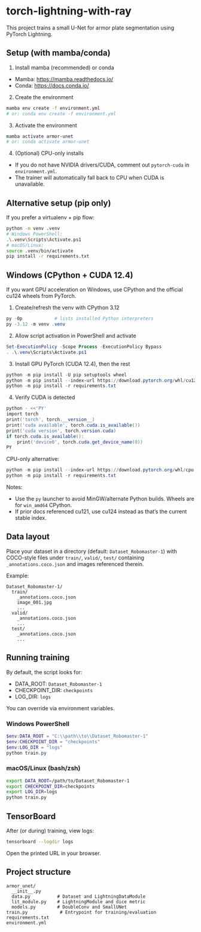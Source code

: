 # torch-lightning-with-ray

This project trains a small U-Net for armor plate segmentation using PyTorch Lightning.

## Setup (with mamba/conda)

1) Install mamba (recommended) or conda
- Mamba: https://mamba.readthedocs.io/
- Conda: https://docs.conda.io/

2) Create the environment
```bash
mamba env create -f environment.yml
# or: conda env create -f environment.yml
```

3) Activate the environment
```bash
mamba activate armor-unet
# or: conda activate armor-unet
```

4) (Optional) CPU-only installs
- If you do not have NVIDIA drivers/CUDA, comment out `pytorch-cuda` in `environment.yml`.
- The trainer will automatically fall back to CPU when CUDA is unavailable.

## Alternative setup (pip only)
If you prefer a virtualenv + pip flow:
```bash
python -m venv .venv
# Windows PowerShell:
.\.venv\Scripts\Activate.ps1
# macOS/Linux:
source .venv/bin/activate
pip install -r requirements.txt
```

## Windows (CPython + CUDA 12.4)
If you want GPU acceleration on Windows, use CPython and the official cu124 wheels from PyTorch.

1) Create/refresh the venv with CPython 3.12
```powershell
py -0p            # lists installed Python interpreters
py -3.12 -m venv .venv
```

2) Allow script activation in PowerShell and activate
```powershell
Set-ExecutionPolicy -Scope Process -ExecutionPolicy Bypass
. .\.venv\Scripts\Activate.ps1
```

3) Install GPU PyTorch (CUDA 12.4), then the rest
```powershell
python -m pip install -U pip setuptools wheel
python -m pip install --index-url https://download.pytorch.org/whl/cu124 torch torchvision torchaudio
python -m pip install -r requirements.txt
```

4) Verify CUDA is detected
```powershell
python - <<'PY'
import torch
print('torch', torch.__version__)
print('cuda available', torch.cuda.is_available())
print('cuda version', torch.version.cuda)
if torch.cuda.is_available():
    print('device0', torch.cuda.get_device_name(0))
PY
```

CPU-only alternative:
```powershell
python -m pip install --index-url https://download.pytorch.org/whl/cpu torch torchvision torchaudio
python -m pip install -r requirements.txt
```

Notes:
- Use the `py` launcher to avoid MinGW/alternate Python builds. Wheels are for `win_amd64` CPython.
- If prior docs referenced cu121, use cu124 instead as that’s the current stable index.

## Data layout
Place your dataset in a directory (default: `Dataset_Robomaster-1`) with COCO-style files under `train/`, `valid/`, `test/` containing `_annotations.coco.json` and images referenced therein.

Example:
```
Dataset_Robomaster-1/
  train/
    _annotations.coco.json
    image_001.jpg
    ...
  valid/
    _annotations.coco.json
    ...
  test/
    _annotations.coco.json
    ...
```

## Running training
By default, the script looks for:
- DATA_ROOT: `Dataset_Robomaster-1`
- CHECKPOINT_DIR: `checkpoints`
- LOG_DIR: `logs`

You can override via environment variables.

### Windows PowerShell
```powershell
$env:DATA_ROOT = "C:\\path\\to\\Dataset_Robomaster-1"
$env:CHECKPOINT_DIR = "checkpoints"
$env:LOG_DIR = "logs"
python train.py
```

### macOS/Linux (bash/zsh)
```bash
export DATA_ROOT=/path/to/Dataset_Robomaster-1
export CHECKPOINT_DIR=checkpoints
export LOG_DIR=logs
python train.py
```

## TensorBoard
After (or during) training, view logs:
```bash
tensorboard --logdir logs
```
Open the printed URL in your browser.

## Project structure
```
armor_unet/
  __init__.py
  data.py          # Dataset and LightningDataModule
  lit_module.py    # LightningModule and dice metric
  models.py        # DoubleConv and SmallUNet
train.py            # Entrypoint for training/evaluation
requirements.txt
environment.yml
```
